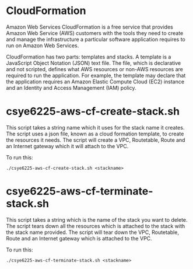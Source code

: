 # CloudFormation
Amazon Web Services CloudFormation is a free service that provides Amazon Web Service (AWS) customers with the tools they 
need to create and manage the infrastructure a particular software application requires to run on Amazon Web Services.

CloudFormation has two parts: templates and stacks. A template is a JavaScript Object Notation (JSON) text file. The file, 
which is declarative and not scripted, defines what AWS resources or non-AWS resources are required to run the application. 
For example, the template may declare that the application requires an Amazon Elastic Compute Cloud (EC2) instance and an 
Identity and Access Management (IAM) policy.

# csye6225-aws-cf-create-stack.sh
This script takes a string name which it uses for the stack name it creates. The script uses a json file, known as a cloud
formation template, to create the resources it needs. The script will create a VPC, Routetable, Route and an Internet gateway 
which it will attach to the VPC.

To run this:
```
./csye6225-aws-cf-create-stack.sh <stackname>
```

# csye6225-aws-cf-terminate-stack.sh

This script takes a string which is the name of the stack you want to delete. The script tears down all the resources which is 
attached to the stack with the stack name provided. The script will tear down the VPC, Routetable, Route and an Internet gateway 
which is attached to the VPC.

To run this:
```
./csye6225-aws-cf-terminate-stack.sh <stackname>
```
